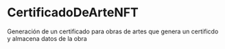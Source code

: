 # CertificadoDeArteNFT
Generación de un certificado para obras de artes que genera un certificdo y almacena datos de la obra
